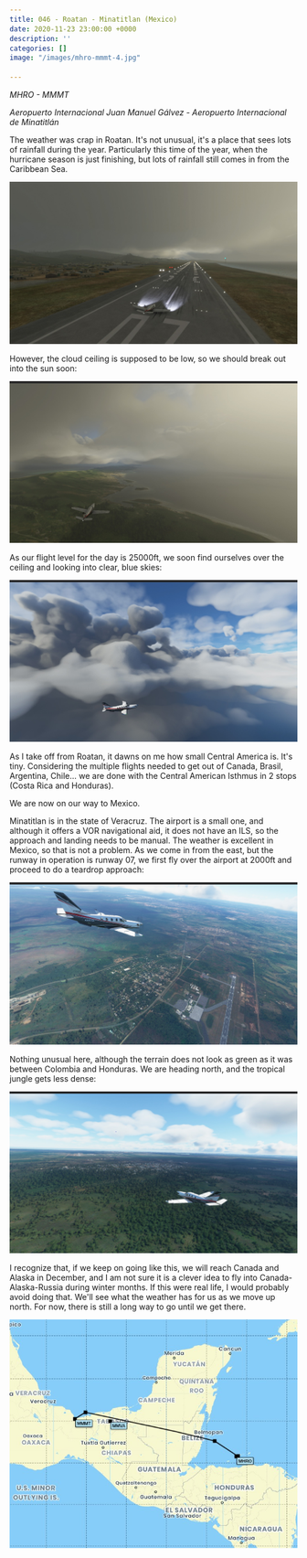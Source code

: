 ```yaml
---
title: 046 - Roatan - Minatitlan (Mexico)
date: 2020-11-23 23:00:00 +0000
description: ''
categories: []
image: "/images/mhro-mmmt-4.jpg"

---
```

_MHRO - MMMT_

_Aeropuerto Internacional Juan Manuel Gálvez - Aeropuerto Internacional de Minatitlán_

The weather was crap in Roatan. It's not unusual, it's a place that sees lots of rainfall during the year. Particularly this time of the year, when the hurricane season is just finishing, but lots of rainfall still comes in from the Caribbean Sea.

![](/images/mhro-mmmt-1.jpg)

However, the cloud ceiling is supposed to be low, so we should break out into the sun soon:

![](/images/mhro-mmmt-2.jpg)

As our flight level for the day is 25000ft, we soon find ourselves over the ceiling and looking into clear, blue skies:

![](/images/mhro-mmmt-3.jpg)

As I take off from Roatan, it dawns on me how small Central America is. It's tiny. Considering the multiple flights needed to get out of Canada, Brasil, Argentina, Chile... we are done with the Central American Isthmus in 2 stops (Costa Rica and Honduras).

We are now on our way to Mexico.

Minatitlan is in the state of Veracruz. The airport is a small one, and although it offers a VOR navigational aid, it does not have an ILS, so the approach and landing needs to be manual. The weather is excellent in Mexico, so that is not a problem. As we come in from the east, but the runway in operation is runway 07, we first fly over the airport at 2000ft and proceed to do a teardrop approach:

![](/images/mhro-mmmt-5.jpg)

Nothing unusual here, although the terrain does not look as green as it was between Colombia and Honduras. We are heading north, and the tropical jungle gets less dense:

![](/images/mhro-mmmt-6.jpg)

I recognize that, if we keep on going like this, we will reach Canada and Alaska in December, and I am not sure it is a clever idea to fly into Canada-Alaska-Russia during winter months. If this were real life, I would probably avoid doing that. We'll see what the weather has for us as we move up north. For now, there is still a long way to go until we get there.

![](/images/mhro-mmmt.jpg)